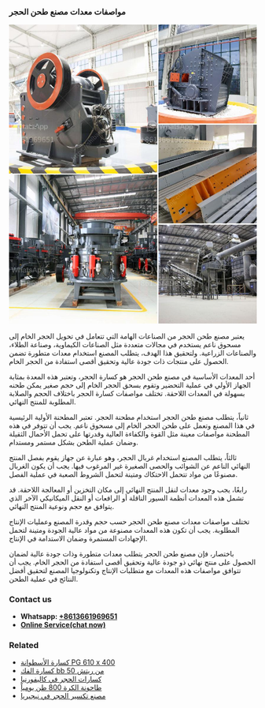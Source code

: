 <h3>مواصفات معدات مصنع طحن الحجر</h3><img src='1701854323.jpg' alt=''><p>يعتبر مصنع طحن الحجر من الصناعات الهامة التي تتعامل في تحويل الحجر الخام إلى مسحوق ناعم يستخدم في مجالات متعددة مثل الصناعات الكيماوية، وصناعة الطلاء، والصناعات الزراعية. ولتحقيق هذا الهدف، يتطلب المصنع استخدام معدات متطورة تضمن الحصول على منتجات ذات جودة عالية وتحقيق أقصى استفادة من الحجر الخام.</p><p>أحد المعدات الأساسية في مصنع طحن الحجر هو كسارة الحجر، وتعتبر هذه المعدة بمثابة الجهاز الأولي في عملية التحضير وتقوم بسحق الحجر الخام إلى حجم صغير يمكن طحنه بسهولة في المعدات اللاحقة. تختلف مواصفات كسارة الحجر باختلاف الحجم والصلابة المطلوبة للمنتج النهائي.</p><p>ثانياً، يتطلب مصنع طحن الحجر استخدام مطحنة الحجر. تعتبر المطحنة الأولية الرئيسية في هذا المصنع وتعمل على طحن الحجر الخام إلى مسحوق ناعم. يجب أن تتوفر في هذه المطحنة مواصفات معينة مثل القوة والكفاءة العالية وقدرتها على تحمل الأحمال الثقيلة وضمان عملية الطحن بشكل مستمر ومستدام.</p><p>ثالثاً، يتطلب المصنع استخدام غربال الحجر، وهو عبارة عن جهاز يقوم بفصل المنتج النهائي الناعم عن الشوائب والحصى الصغيرة غير المرغوب فيها. يجب أن يكون الغربال مصنوعًا من مواد تتحمل الاحتكاك ومتينة لتحمل الشروط الصعبة في عملية الفصل.</p><p>رابعًا، يجب وجود معدات لنقل المنتج النهائي إلى مكان التخزين أو المعالجة اللاحقة. قد تشمل هذه المعدات أنظمة السيور الناقلة أو الرافعات أو النقل الميكانيكي الآخر الذي يتوافق مع حجم ونوعية المنتج النهائي.</p><p>تختلف مواصفات معدات مصنع طحن الحجر حسب حجم وقدرة المصنع وعمليات الإنتاج المطلوبة. يجب أن تكون هذه المعدات مصنوعة من مواد عالية الجودة ومتينة لتحمل الإجهادات المستمرة وضمان الاستدامة في الإنتاج.</p><p>باختصار، فإن مصنع طحن الحجر يتطلب معدات متطورة وذات جودة عالية لضمان الحصول على منتج نهائي ذو جودة عالية وتحقيق أقصى استفادة من الحجر الخام. يجب أن تتوافق مواصفات هذه المعدات مع متطلبات الإنتاج وتكنولوجيا المصنع لتحقيق أفضل النتائج في عملية الطحن.</p><h3>Contact us</h3><ul><li><strong>Whatsapp:&nbsp;<a href="https://wa.me/8613661969651">+8613661969651</a></strong></li><li><a href="https://swt.shibang-china.com/?git&amp;zhl&amp;مواصفات معدات مصنع طحن الحجر"><strong>Online Service(chat now)</strong></a></li></ul><h3>Related</h3><ul><li><a href='كسارة الأسطوانة PG 610 x 400.md'>كسارة الأسطوانة PG 610 x 400</a></li><li><a href='كسارة الفك bb 50 من ريتش.md'>كسارة الفك bb 50 من ريتش</a></li><li><a href='كسارات الحجر في كاليفورنيا.md'>كسارات الحجر في كاليفورنيا</a></li><li><a href='طاحونة الكرة 800 طن يومياً.md'>طاحونة الكرة 800 طن يومياً</a></li><li><a href='مصنع تكسير الحجر في نيجيريا.md'>مصنع تكسير الحجر في نيجيريا</a></li></ul>